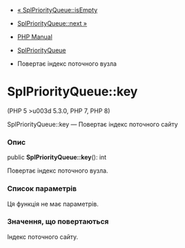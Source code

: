 - [« SplPriorityQueue::isEmpty](splpriorityqueue.isempty.md)
- [SplPriorityQueue::next »](splpriorityqueue.next.md)

- [PHP Manual](index.md)
- [SplPriorityQueue](class.splpriorityqueue.md)
- Повертає індекс поточного вузла

# SplPriorityQueue::key

(PHP 5 \>u003d 5.3.0, PHP 7, PHP 8)

SplPriorityQueue::key — Повертає індекс поточного сайту

### Опис

public **SplPriorityQueue::key**(): int

Повертає індекс поточного вузла.

### Список параметрів

Ця функція не має параметрів.

### Значення, що повертаються

Індекс поточного сайту.
